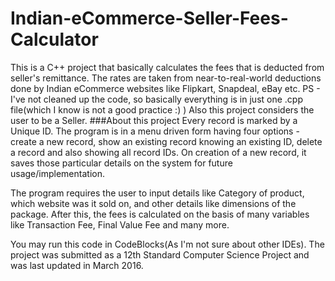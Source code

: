 # Indian-eCommerce-Seller-Fees-Calculator
This is a C++ project that basically calculates the fees that is deducted from seller's remittance. 
The rates are taken from near-to-real-world deductions done by Indian eCommerce websites like Flipkart, Snapdeal, eBay etc.
PS -  I've not cleaned up the code, so basically everything is in just one .cpp file(which I know is not a good practice :) )
Also this project considers the user to be a Seller.
###About this project
Every record is marked by a Unique ID.
The program is in a menu driven form having four options - create a new record, show an existing record knowing an existing ID, delete a record and also showing all record IDs.
On creation of a new record, it saves those particular details on the system for future usage/implementation.


The program requires the user to input details like Category of product, which website was it sold on, and other details like dimensions of the package.
After this, the fees is calculated on the basis of many variables like Transaction Fee, Final Value Fee and many more.



You may run this code in CodeBlocks(As I'm not sure about other IDEs).
The project was submitted as a 12th Standard Computer Science Project and was last updated in March 2016.
